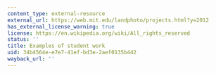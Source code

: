 ```yaml
---
content_type: external-resource
external_url: https://web.mit.edu/landphoto/projects.html?y=2012
has_external_license_warning: true
license: https://en.wikipedia.org/wiki/All_rights_reserved
status: ''
title: Examples of student work
uid: 34b4564e-e7e7-41ef-bd3e-2aef0135b442
wayback_url: ''
---
```

